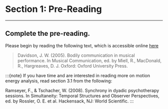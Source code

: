 # Section 1: Pre-Reading
---
## Complete the pre-reading.

Please begin by reading the following text, which is accessible online [here](https://idiscover.lib.cam.ac.uk/permalink/f/1nb04c1/TN_cdi_oup_oso_acprof_9780198529361)

> Davidson, J. W. (2005). Bodily communication in musical performance. In Musical Communication, ed. by Miell, R., MacDonald, R., Hargreaves, D. J. Oxford: Oxford University Press.

:::{note}
If you have time and are interested in reading more on motion energy analysis, read section 3.1 from the following:

Ramseyer, F., & Tschacher, W. (2008). Synchrony in dyadic psychotherapy sessions. In Simultaneity: Temporal Structures and Observer Perspectives, ed. by Rossler, O. E. et al. Hackensack, NJ: World Scientific.
:::